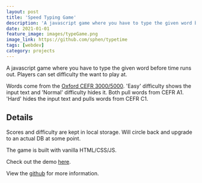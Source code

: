 ```yaml
---
layout: post
title: 'Speed Typing Game'
description: 'A javascript game where you have to type the given word before time runs out.'
date: 2021-01-01
feature_image: images/typeGame.png
image_link: https://github.com/sphen/typetime
tags: [webdev]
category: projects
---
```


A javascript game where you have to type the given word before time runs out. Players can set difficulty the want to play at.

Words come from the [Oxford CEFR 3000/5000](https://www.oxfordlearnersdictionaries.com/wordlists/oxford3000-5000). 'Easy' difficulty shows the input text and 'Normal' difficulty hides it. Both pull words from CEFR A1. 'Hard' hides the input text and pulls words from CEFR C1.

## Details

Scores and difficulty are kept in local storage. Will circle back and upgrade to an actual DB at some point.

The game is built with vanilla HTML/CSS/JS.

Check out the demo [here](https://sphen.net/typetime/).

View the [github](https://github.com/sphen/typetime) for more information.
